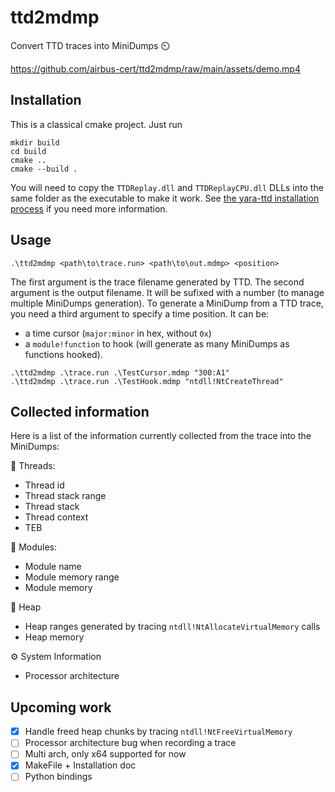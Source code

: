 # ttd2mdmp
Convert TTD traces into MiniDumps ⏲️

https://github.com/airbus-cert/ttd2mdmp/raw/main/assets/demo.mp4

## Installation

This is a classical cmake project. Just run 
```posh
mkdir build 
cd build
cmake ..
cmake --build .
```

You will need to copy the `TTDReplay.dll` and `TTDReplayCPU.dll` DLLs into the same folder as the executable to make it work.
See [the yara-ttd installation process](https://github.com/airbus-cert/yara-ttd#install) if you need more information.

## Usage

```posh
.\ttd2mdmp <path\to\trace.run> <path\to\out.mdmp> <position>
```

The first argument is the trace filename generated by TTD.
The second argument is the output filename. It will be sufixed with a number (to manage multiple MiniDumps generation).
To generate a MiniDump from a TTD trace, you need a third argument to specify a time position. It can be:
- a time cursor (`major:minor` in hex, without `0x`) 
- a `module!function` to hook (will generate as many MiniDumps as functions hooked).

```posh
.\ttd2mdmp .\trace.run .\TestCursor.mdmp "300:A1" 
.\ttd2mdmp .\trace.run .\TestHook.mdmp "ntdll!NtCreateThread"
```

## Collected information

Here is a list of the information currently collected from the trace into the MiniDumps:

🧵 Threads:
- Thread id
- Thread stack range
- Thread stack
- Thread context
- TEB

🧩 Modules:
- Module name
- Module memory range
- Module memory

📑 Heap 
- Heap ranges generated by tracing `ntdll!NtAllocateVirtualMemory` calls
- Heap memory 

⚙️ System Information 
- Processor architecture

## Upcoming work

- [x] Handle freed heap chunks by tracing `ntdll!NtFreeVirtualMemory`
- [ ] Processor architecture bug when recording a trace
- [ ] Multi arch, only x64 supported for now 
- [x] MakeFile + Installation doc
- [ ] Python bindings
